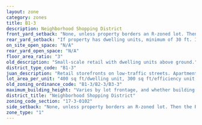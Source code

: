 ```yaml
---
layout: zone
category: zones
title: B1-3
description: Neighborhood Shopping District
front_yard_setback: "None, unless property borders an R-zoned lot. Then the front setback must be at least 50% of the R lot&#39;s front setback. (See 17-3-0404.)"
rear_yard_setback: "If property has dwelling units, minimum of 30 ft. If its rear property line borders the side property line of an R-zoned lot, the rear setback must equal the side setback of the R-zoned lot. If rear line borders the R lot&#39;s rear line, setback must be at least 16 ft."
on_site_open_space: "N/A"
rear_yard_open_space: "N/A"
floor_area_ratio: "3"
old_description: "Small-scale retail with dwelling units above ground."
district_type_code: "B1-3"
juan_description: "Retail storefronts on low-traffic streets. Apartments allowed above the ground floor."
lot_area_per_unit: "400 sq ft/dwelling unit, 300 sq ft/efficiency unit, 200 sq ft/SRO unit"
old_zoning_ordinance_code: "B1-3/B2-3/B3-3"
maximum_building_height: "Varies by lot frontage, and whether building has ground-floor commercial space. (See 17-3-0408)"
district_title: "Neighborhood Shopping District"
zoning_code_section: "17-3-0102"
side_setback: "None, unless property borders an R-zoned lot. Then the R lot&#39;s front setback applies."
zone_type: "1"
---
```

